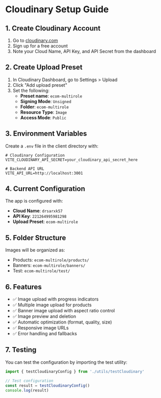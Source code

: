 # Cloudinary Setup Guide

## 1. Create Cloudinary Account
1. Go to [cloudinary.com](https://cloudinary.com)
2. Sign up for a free account
3. Note your Cloud Name, API Key, and API Secret from the dashboard

## 2. Create Upload Preset
1. In Cloudinary Dashboard, go to Settings > Upload
2. Click "Add upload preset"
3. Set the following:
   - **Preset name**: `ecom-multirole`
   - **Signing Mode**: `Unsigned`
   - **Folder**: `ecom-multirole`
   - **Resource Type**: `Image`
   - **Access Mode**: `Public`

## 3. Environment Variables
Create a `.env` file in the client directory with:

```env
# Cloudinary Configuration
VITE_CLOUDINARY_API_SECRET=your_cloudinary_api_secret_here

# Backend API URL
VITE_API_URL=http://localhost:3001
```

## 4. Current Configuration
The app is configured with:
- **Cloud Name**: `drsarxk57`
- **API Key**: `221264995981298`
- **Upload Preset**: `ecom-multirole`

## 5. Folder Structure
Images will be organized as:
- Products: `ecom-multirole/products/`
- Banners: `ecom-multirole/banners/`
- Test: `ecom-multirole/test/`

## 6. Features
- ✅ Image upload with progress indicators
- ✅ Multiple image upload for products
- ✅ Banner image upload with aspect ratio control
- ✅ Image preview and deletion
- ✅ Automatic optimization (format, quality, size)
- ✅ Responsive image URLs
- ✅ Error handling and fallbacks

## 7. Testing
You can test the configuration by importing the test utility:

```javascript
import { testCloudinaryConfig } from './utils/testCloudinary'

// Test configuration
const result = testCloudinaryConfig()
console.log(result)
```





